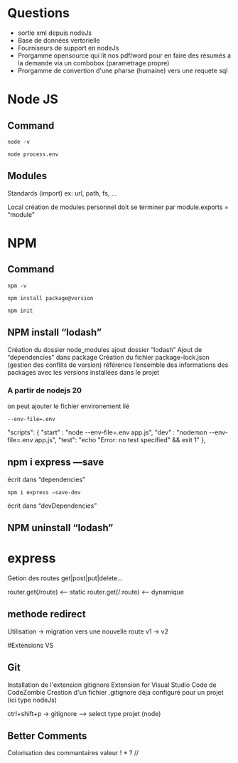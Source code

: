 # Questions

- sortie xml depuis nodeJs
- Base de données vertorielle
- Fourniseurs de support en nodeJs
- Prorgamme opensource qui lit nos pdf/word pour en faire des résumés a la demande via un combobox (parametrage propre)
- Prorgamme de convertion d'une pharse (humaine) vers une requete sql


# Node JS

## Command
```
node -v
```

```
node process.env
```

## Modules
Standards (import)
ex: url, path, fs, …

Local
création de modules personnel
doit se terminer par module.exports = “module”


# NPM

## Command
```
npm -v
```

```
npm install package@version
```

```
npm init
```

## NPM install “lodash”
Création du dossier node_modules 
ajout dossier “lodash”
Ajout de “dependencies” dans package
Création du fichier package-lock.json (gestion des conflits de version)
référence l’ensemble des informations des packages avec les versions installées dans le projet

### A partir de nodejs 20
on peut ajouter le fichier environement lié

```
--env-file=.env
```

  "scripts": {
    "start" : "node --env-file=.env app.js",
    "dev" : "nodemon --env-file=.env app.js",
    "test": "echo \"Error: no test specified\" && exit 1"
  },

## npm i express —save
écrit dans “dependencies”

```
npm i express —save-dev
```

écrit dans “devDependencies”

## NPM uninstall “lodash”

# express
Getion des routes
get|post|put|delete...

router.get(/route) <-- static
router.get(/:route) <-- dynamique

## methode redirect
Utilisation -> migration vers une nouvelle route v1 -> v2

#Extensions VS

## Git

Installation de l'extension gitignore Extension for Visual Studio Code de CodeZombie
Creation d'un fichier .gitignore déja configuré pour un projet (ici type nodeJs)

ctrl+shift+p -> gitignore
--> select type projet (node)

## Better Comments

Colorisation des commantaires 
valeur ! * ? //
